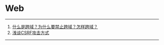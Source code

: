# Web

---
1. [什么是跨域？为什么要禁止跨域？怎样跨域？](https://blog.csdn.net/qq_28773159/article/details/104834167)
2. [浅谈CSRF攻击方式](https://www.cnblogs.com/hyddd/archive/2009/04/09/1432744.html)
---